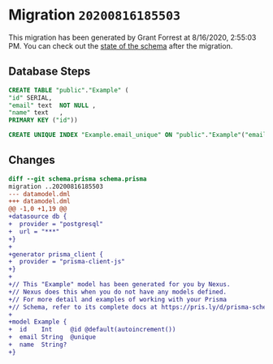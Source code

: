 # Migration `20200816185503`

This migration has been generated by Grant Forrest at 8/16/2020, 2:55:03 PM.
You can check out the [state of the schema](./schema.prisma) after the migration.

## Database Steps

```sql
CREATE TABLE "public"."Example" (
"id" SERIAL,
"email" text  NOT NULL ,
"name" text   ,
PRIMARY KEY ("id"))

CREATE UNIQUE INDEX "Example.email_unique" ON "public"."Example"("email")
```

## Changes

```diff
diff --git schema.prisma schema.prisma
migration ..20200816185503
--- datamodel.dml
+++ datamodel.dml
@@ -1,0 +1,19 @@
+datasource db {
+  provider = "postgresql"
+  url = "***"
+}
+
+generator prisma_client {
+  provider = "prisma-client-js"
+}
+
+// This "Example" model has been generated for you by Nexus.
+// Nexus does this when you do not have any models defined.
+// For more detail and examples of working with your Prisma
+// Schema, refer to its complete docs at https://pris.ly/d/prisma-schema.
+
+model Example {
+  id    Int     @id @default(autoincrement())
+  email String  @unique
+  name  String?
+}
```


